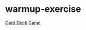 # warmup-exercise

[Card Deck](https://cse110-sp25-group05.github.io/warmup-exercise/deck.html)
[Game](https://github.com/cse110-sp25-group05/warmup-exercise)
